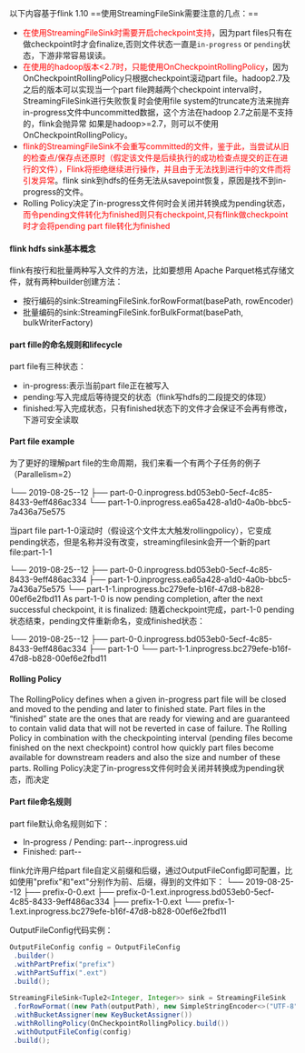 以下内容基于flink 1.10
==使用StreamingFileSink需要注意的几点：==
- <font color="red">在使用StreamingFileSink时需要开启checkpoint支持</font>，因为part files只有在做checkpoint时才会finalize,否则文件状态一直是`in-progress` or `pending`状态，下游非常容易误读。
- <font color="red">在使用的hadoop版本<2.7时，只能使用OnCheckpointRollingPolicy</font>，因为OnCheckpointRollingPolicy只根据checkpoint滚动part file。hadoop2.7及之后的版本可以实现当一个part file跨越两个checkpoint interval时，StreamingFileSink进行失败恢复时会使用file system的truncate方法来抛弃in-progress文件中uncommitted数据，这个方法在hadoop 2.7之前是不支持的，flink会抛异常
如果是hadoop>=2.7，则可以不使用OnCheckpointRollingPolicy。
- <font color="red">flink的StreamingFileSink不会重写committed的文件，鉴于此，当尝试从旧的检查点/保存点还原时（假定该文件是后续执行的成功检查点提交的正在进行的文件），Flink将拒绝继续进行操作，并且由于无法找到进行中的文件而将引发异常</font>。flink sink到hdfs的任务无法从savepoint恢复，原因是找不到in-progress的文件。
- Rolling Policy决定了in-progress文件何时会关闭并转换成为pending状态，<font color="red">而令pending文件转化为finished则只有checkpoint,只有flink做checkpoint时才会将pending part file转化为finished</font>

#### flink hdfs sink基本概念

flink有按行和批量两种写入文件的方法，比如要想用 Apache Parquet格式存储文件，就有两种builder创建方法：
- 按行编码的sink:StreamingFileSink.forRowFormat(basePath, rowEncoder)
- 批量编码的sink:StreamingFileSink.forBulkFormat(basePath, bulkWriterFactory)

#### part fille的命名规则和lifecycle
part file有三种状态：
- in-progress:表示当前part file正在被写入
- pending:写入完成后等待提交的状态（flink写hdfs的二段提交的体现）
- finished:写入完成状态，只有finished状态下的文件才会保证不会再有修改，下游可安全读取

#### Part file example


为了更好的理解part file的生命周期，我们来看一个有两个子任务的例子（Parallelism=2）

└── 2019-08-25--12
    ├── part-0-0.inprogress.bd053eb0-5ecf-4c85-8433-9eff486ac334
    └── part-1-0.inprogress.ea65a428-a1d0-4a0b-bbc5-7a436a75e575

当part file part-1-0滚动时（假设这个文件太大触发rollingpolicy），它变成pending状态，但是名称并没有改变，streamingfilesink会开一个新的part file:part-1-1

└── 2019-08-25--12
    ├── part-0-0.inprogress.bd053eb0-5ecf-4c85-8433-9eff486ac334
    ├── part-1-0.inprogress.ea65a428-a1d0-4a0b-bbc5-7a436a75e575
    └── part-1-1.inprogress.bc279efe-b16f-47d8-b828-00ef6e2fbd11
As part-1-0 is now pending completion, after the next successful checkpoint, it is finalized:
随着checkpoint完成，part-1-0 pending状态结束，pending文件重新命名，变成finished状态：

└── 2019-08-25--12
    ├── part-0-0.inprogress.bd053eb0-5ecf-4c85-8433-9eff486ac334
    ├── part-1-0
    └── part-1-1.inprogress.bc279efe-b16f-47d8-b828-00ef6e2fbd11


#### Rolling Policy
The RollingPolicy defines when a given in-progress part file will be closed and moved to the pending and later to finished state. Part files in the “finished” state are the ones that are ready for viewing and are guaranteed to contain valid data that will not be reverted in case of failure. The Rolling Policy in combination with the checkpointing interval (pending files become finished on the next checkpoint) control how quickly part files become available for downstream readers and also the size and number of these parts.
Rolling Policy决定了in-progress文件何时会关闭并转换成为pending状态，而决定

#### Part file命名规则
part file默认命名规则如下：
- In-progress / Pending: part-<subtaskIndex>-<partFileIndex>.inprogress.uid
- Finished: part-<subtaskIndex>-<partFileIndex>

flink允许用户给part file自定义前缀和后缀，通过OutputFileConfig即可配置，比如使用"prefix"和"ext"分别作为前、后缀，得到的文件如下：
└── 2019-08-25--12
    ├── prefix-0-0.ext
    ├── prefix-0-1.ext.inprogress.bd053eb0-5ecf-4c85-8433-9eff486ac334
    ├── prefix-1-0.ext
    └── prefix-1-1.ext.inprogress.bc279efe-b16f-47d8-b828-00ef6e2fbd11

OutputFileConfig代码实例：
```java
OutputFileConfig config = OutputFileConfig
 .builder()
 .withPartPrefix("prefix")
 .withPartSuffix(".ext")
 .build();
            
StreamingFileSink<Tuple2<Integer, Integer>> sink = StreamingFileSink
 .forRowFormat((new Path(outputPath), new SimpleStringEncoder<>("UTF-8"))
 .withBucketAssigner(new KeyBucketAssigner())
 .withRollingPolicy(OnCheckpointRollingPolicy.build())
 .withOutputFileConfig(config)
 .build();
```


